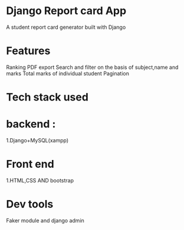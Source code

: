 # Django Report card App
A student report card generator built with Django
# Features
Ranking
PDF export 
Search and filter on the basis of subject,name and marks
Total marks of individual student 
Pagination 
# Tech stack used 
# backend :
1.Django+MySQL(xampp)
# Front end 
1.HTML,CSS AND bootstrap
# Dev tools 
Faker module and django admin
